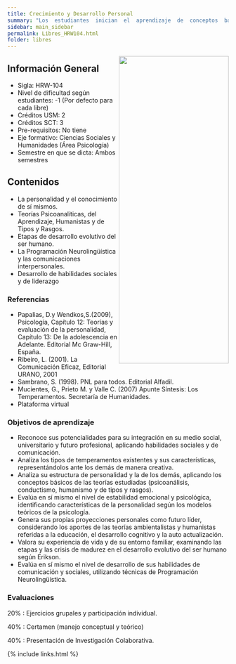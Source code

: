 ```yaml
---
title: Crecimiento y Desarrollo Personal
summary: "Los  estudiantes  inician  el  aprendizaje  de  conceptos  básicos  de  la  Psicología  y  los  aplican en  el  desarrollo del autoconocimiento y la integración social. "
sidebar: main_sidebar
permalink: Libres_HRW104.html
folder: libres
---
```


<img align="right" width="250" height="700" src="images/libres/HRW104.jpg">

## Información General

- Sigla: HRW-104
- Nivel de dificultad según estudiantes: -1 (Por defecto para cada libre)
- Créditos USM: 2
- Créditos SCT: 3
- Pre-requisitos: No tiene
- Eje formativo:  Ciencias Sociales y Humanidades (Área Psicología)
- Semestre en que se dicta: Ambos semestres

## Contenidos

- La personalidad y el conocimiento de sí mismos.
- Teorías Psicoanalíticas, del Aprendizaje, Humanistas y de Tipos y Rasgos.
- Etapas de desarrollo evolutivo del ser humano.
- La Programación Neurolingüística y las comunicaciones interpersonales.
- Desarrollo de habilidades sociales y de liderazgo

### Referencias

- Papalias,  D.y  Wendkos,S.(2009), Psicología, Capítulo  12:  Teorías  y  evaluación de la personalidad, Capítulo 13: De la adolescencia en Adelante. Editorial Mc Graw-Hill, España.
- Ribeiro, L. (2001). La Comunicación Eficaz, Editorial URANO, 2001
- Sambrano, S. (1998).  PNL para todos. Editorial Alfadil.
- Mucientes,   G.,   Prieto   M.   y   Valle   C.   (2007)   Apunte   Síntesis:   Los Temperamentos. Secretaría de Humanidades.
- Plataforma virtual

### Objetivos de aprendizaje

- Reconoce sus  potencialidades  para  su  integración  en  su  medio  social,  universitario  y  futuro  profesional, aplicando habilidades sociales y de comunicación.
- Analiza los tipos de temperamentos existentes y sus características, representándolos ante los demás de manera creativa.
- Analiza su estructura de personalidad y la de los demás, aplicando los conceptos básicos de las teorías estudiadas (psicoanálisis, conductismo, humanismo y de tipos y rasgos).
- Evalúa en sí mismo el nivel de estabilidad emocional y psicológica, identificando características de la personalidad según los modelos teóricos de la psicología.
- Genera sus propias proyecciones personales como futuro líder, considerando los aportes de las teorías ambientalistas  y  humanistas  referidas  a  la  educación,  el  desarrollo  cognitivo  y  la  auto actualización.
- Valora su  experiencia  de  vida  y  de  su  entorno  familiar,  examinando las  etapas  y las crisis de madurez en el desarrollo evolutivo del ser humano según Erikson.
- Evalúa en  sí  mismo  el  nivel  de  desarrollo  de  sus  habilidades  de  comunicación  y  sociales,  utilizando técnicas de Programación Neurolingüística.

### Evaluaciones

20%
 :  Ejercicios grupales y participación individual.

40%
 : Certamen (manejo conceptual y teórico)

40%
 : Presentación de Investigación Colaborativa.

{% include links.html %}
